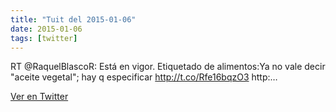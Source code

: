 ```yaml
---
title: "Tuit del 2015-01-06"
date: 2015-01-06
tags: [twitter]
---
```


RT @RaquelBlascoR: Está en vigor. Etiquetado de alimentos:Ya no vale decir "aceite vegetal"; hay q especificar http://t.co/Rfe16bqzO3 http:…



[Ver en Twitter](https://twitter.com/i/web/status/552577394046156800)
